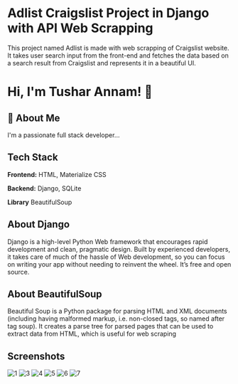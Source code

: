 
# Adlist Craigslist Project in Django with API Web Scrapping

This project named Adlist is made with web scrapping of Craigslist website. 
It takes user search input from the front-end and fetches the data based on a search result from Craigslist and represents it in a beautiful UI.

# Hi, I'm Tushar Annam! 👋

  
## 🚀 About Me
I'm a passionate full stack developer...

  
## Tech Stack

**Frontend:** HTML, Materialize CSS

**Backend:** Django, SQLite

**Library** BeautifulSoup

  
## About Django

Django is a high-level Python Web framework that encourages rapid development and clean, pragmatic design. Built by experienced developers, it takes care of much of the hassle of Web development, so you can focus on writing your app without needing to reinvent the wheel. It’s free and open source.

## About BeautifulSoup

Beautiful Soup is a Python package for parsing HTML and XML documents (including having malformed markup, i.e. non-closed tags, so named after tag soup). It creates a parse tree for parsed pages that can be used to extract data from HTML, which is useful for web scraping
## Screenshots

![1](https://user-images.githubusercontent.com/60030361/127400661-eecd36ff-2a0c-477b-a320-966a3204177a.JPG)
![3](https://user-images.githubusercontent.com/60030361/127400682-09aa5192-7e24-480b-bf3f-4a47ef7570fc.JPG)
![4](https://user-images.githubusercontent.com/60030361/127400696-a23e8d18-a976-4d1a-86f0-957216ad3d61.JPG)
![5](https://user-images.githubusercontent.com/60030361/127400708-1730f4e0-50fc-43fd-ab94-b76aaec8caa2.JPG)
![6](https://user-images.githubusercontent.com/60030361/127400715-0b469caf-28bc-40fb-89c2-5a346139e47d.JPG)
![7](https://user-images.githubusercontent.com/60030361/127400717-884ae8f9-8fb8-4891-97ef-935199eabcff.JPG)
